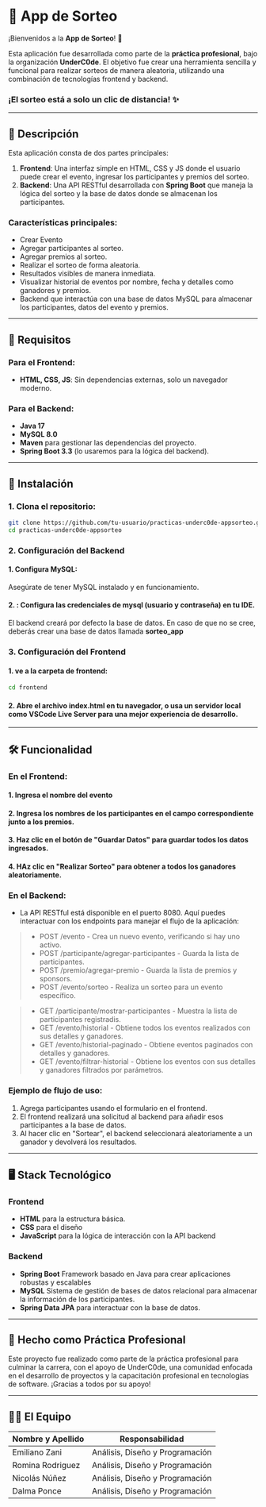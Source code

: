 <p align="center">
  <h1>🎉 App de Sorteo</h1>
</p>

¡Bienvenidos a la **App de Sorteo**! 🎲

Esta aplicación fue desarrollada como parte de la **práctica profesional**, bajo la organización **UnderC0de**. El objetivo fue crear una herramienta sencilla y funcional para realizar sorteos de manera aleatoria, utilizando una combinación de tecnologías frontend y backend.

### **¡El sorteo está a solo un clic de distancia!** ✨

---

## 📜 Descripción

Esta aplicación consta de dos partes principales:

1. **Frontend**: Una interfaz simple en HTML, CSS y JS donde el usuario puede crear el evento, ingresar los participantes y premios del sorteo.
2. **Backend**: Una API RESTful desarrollada con **Spring Boot** que maneja la lógica del sorteo y la base de datos donde se almacenan los participantes.

### Características principales:

- Crear Evento
- Agregar participantes al sorteo.
- Agregar premios al sorteo.
- Realizar el sorteo de forma aleatoria.
- Resultados visibles de manera inmediata.
- Visualizar historial de eventos por nombre, fecha y detalles como ganadores y premios.
- Backend que interactúa con una base de datos MySQL para almacenar los participantes, datos del evento y premios.

---

## 🔧 Requisitos

### Para el Frontend:

- **HTML, CSS, JS**: Sin dependencias externas, solo un navegador moderno.

### Para el Backend:

- **Java 17**
- **MySQL 8.0**
- **Maven** para gestionar las dependencias del proyecto.
- **Spring Boot 3.3** (lo usaremos para la lógica del backend).

---

## 🚀 Instalación

### 1. Clona el repositorio:

```bash
git clone https://github.com/tu-usuario/practicas-underc0de-appsorteo.git
cd practicas-underc0de-appsorteo
```

### 2. Configuración del Backend
####  1. Configura MySQL:

Asegúrate de tener MySQL instalado y en funcionamiento.

####  2. : Configura las credenciales de mysql (usuario y contraseña) en tu IDE. 
El backend creará por defecto la base de datos. En caso de que no se cree, deberás crear una base de datos llamada **sorteo_app**


### 3. Configuración del Frontend
#### 1. ve a la carpeta de frontend:

```bash
cd frontend
```

#### 2. Abre el archivo index.html en tu navegador, o usa un servidor local como VSCode Live Server para una mejor experiencia de desarrollo.

---

## 🛠️ Funcionalidad

### En el Frontend:
#### 1. Ingresa el nombre del evento
#### 2. Ingresa los nombres de los participantes en el campo correspondiente junto a los premios.
#### 3. Haz clic en el botón de "Guardar Datos" para guardar todos los datos ingresados.
#### 4. HAz clic en "Realizar Sorteo" para obtener a todos los ganadores aleatoriamente. 

### En el Backend:
- La API RESTful está disponible en el puerto 8080. Aquí puedes interactuar con los endpoints para manejar el flujo de la aplicación:
> - POST /evento - Crea un nuevo evento, verificando si hay uno activo.
> - POST /participante/agregar-participantes - Guarda la lista de participantes.
> - POST /premio/agregar-premio - Guarda la lista de premios y sponsors.
> - POST /evento/sorteo - Realiza un sorteo para un evento específico.

> - GET /participante/mostrar-participantes - Muestra la lista de participantes registradis. 
> - GET /evento/historial - Obtiene todos los eventos realizados con sus detalles y ganadores.
> - GET /evento/historial-paginado - Obtiene eventos paginados con detalles y ganadores.
> - GET /evento/filtrar-historial - Obtiene los eventos con sus detalles y ganadores filtrados por parámetros. 

### Ejemplo de flujo de uso:
1. Agrega participantes usando el formulario en el frontend.
2. El frontend realizará una solicitud al backend para añadir esos participantes a la base de datos.
3. Al hacer clic en "Sortear", el backend seleccionará aleatoriamente a un ganador y devolverá los resultados.

---

## 🖥️ Stack Tecnológico
### Frontend
- **HTML** para la estructura básica.
- **CSS** para el diseño
- **JavaScript** para la lógica de interacción con la API backend

### Backend
- **Spring Boot** Framework basado en Java para crear aplicaciones robustas y escalables
- **MySQL** Sistema de gestión de bases de datos relacional para almacenar la información de los participantes.
- **Spring Data JPA** para interactuar con la base de datos.

---

## 💼 Hecho como Práctica Profesional
Este proyecto fue realizado como parte de la práctica profesional para culminar la carrera, con el apoyo de UnderC0de, una comunidad enfocada en el desarrollo de proyectos y la capacitación profesional en tecnologías de software. ¡Gracias a todos por su apoyo!

---

## 👨‍💻 El Equipo
|  Nombre y Apellido  |  Responsabilidad     |
| -------------------  | :----------: |
| Emiliano Zani | Análisis, Diseño y Programación |
| Romina Rodriguez | Análisis, Diseño y Programación |
| Nicolás Núñez | Análisis, Diseño y Programación |
| Dalma Ponce | Análisis, Diseño y Programación |
